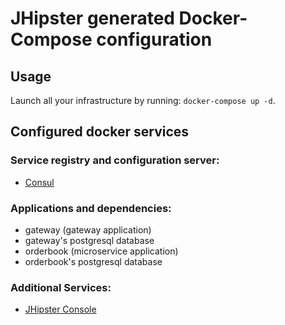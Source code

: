# JHipster generated Docker-Compose configuration

## Usage

Launch all your infrastructure by running: `docker-compose up -d`.

## Configured docker services

### Service registry and configuration server:
- [Consul](http://localhost:8500)

### Applications and dependencies:
- gateway (gateway application)
- gateway's postgresql database
- orderbook (microservice application)
- orderbook's postgresql database

### Additional Services:

- [JHipster Console](http://localhost:5601)
